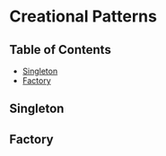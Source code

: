 # Creational Patterns

## Table of Contents

- [Singleton](#singleton)
- [Factory](#factory)

## Singleton

## Factory
